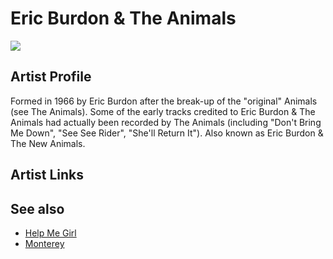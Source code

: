 # Eric Burdon & The Animals

![](../../asssets/artists/Eric_Burdon_and_The_Animals.png)

## Artist Profile

Formed in 1966 by Eric Burdon after the break-up of the "original" Animals (see The Animals). Some of the early tracks credited to Eric Burdon & The Animals had actually been recorded by The Animals (including "Don't Bring Me Down", "See See Rider", "She'll Return It"). Also known as Eric Burdon & The New Animals.

## Artist Links



## See also

- [Help Me Girl](Eric_Burdon_and_The_Animals-Help_Me_Girl.md)
- [Monterey](Eric_Burdon_and_The_Animals-Monterey.md)
